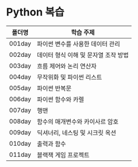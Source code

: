 # Python 복습
| 폴더명 | 학습 주제                            |
| ------ | ------------------------------------ |
| 001day | 파이썬 변수를 사용한 데이터 관리     |
| 002day | 데이터 형식 이해 및 문자열 조작 방법 |
| 003day | 흐름 제어와 논리 연산자 |
| 004day | 무작위화 및 파이썬 리스트 |
| 005day | 파이썬 반복문 |
| 006day | 파이썬 함수와 카렐 |
| 007day | 행맨 |
| 008day | 함수의 매개변수와 카이사르 암호 |
| 009day | 딕셔너리, 네스팅 및 시크릿 옥션 |
| 010day | 출력과 함수 |
| 011day | 블랙잭 게임 프로젝트 |